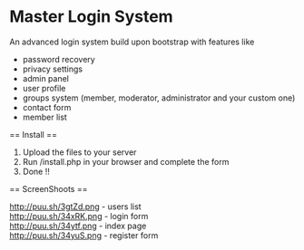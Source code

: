 Master Login System  
===================  
  
An advanced login system build upon bootstrap with features like  
- password recovery  
- privacy settings  
- admin panel  
- user profile  
- groups system (member, moderator, administrator and your custom one)  
- contact form  
- member list  




== Install ==  

1. Upload the files to your server  
2. Run /install.php in your browser and complete the form  
3. Done !!


== ScreenShoots ==  

http://puu.sh/3gtZd.png - users list  
http://puu.sh/34xRK.png - login form  
http://puu.sh/34ytf.png - index page  
http://puu.sh/34yuS.png - register form  
